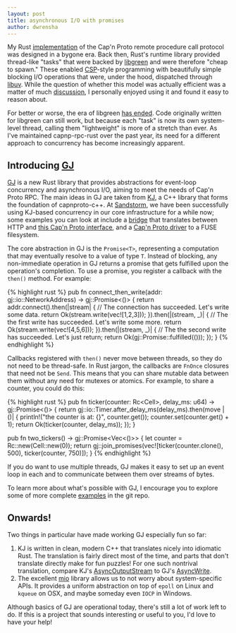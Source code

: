 ```yaml
---
layout: post
title: asynchronous I/O with promises
author: dwrensha
---
```



My Rust [implementation](https://github.com/dwrensha/capnp-rpc-rust)
of the Cap'n Proto remote procedure call protocol
was designed in a bygone era.
Back then, Rust's runtime library
provided thread-like "tasks"
that were backed by [libgreen](https://github.com/alexcrichton/green-rs)
and were therefore "cheap to spawn."
These enabled
[CSP](http://en.wikipedia.org/wiki/Communicating_sequential_processes)-style
programming
with beautifully simple blocking I/O operations
that were, under the hood,
dispatched through [libuv](https://github.com/libuv/libuv).
While the question of whether this model was actually efficient
was a matter of much [discussion](https://github.com/rust-lang/rfcs/pull/219),
I personally enjoyed using it and found it
easy to reason about.


For better or worse, the era of libgreen
[has ended](https://github.com/rust-lang/rfcs/blob/master/text/0230-remove-runtime.md).
Code originally written for libgreen can still work,
but because each "task" is now its own system-level thread,
calling them "lightweight" is more of a stretch than ever.
As I've maintained capnp-rpc-rust over the past year,
its need for a different approach to concurrency
has become increasingly apparent.


## Introducing [GJ](https://github.com/dwrensha/gj)

[GJ](https://github.com/dwrensha/gj) is a new Rust library that provides
abstractions for event-loop concurrency and asynchronous I/O,
aiming to meet the needs of Cap'n Proto RPC.
The main ideas in GJ are taken from
[KJ](https://capnproto.org/cxxrpc.html#kj-concurrency-framework),
a C++ library that forms the foundation of capnproto-c++.
At [Sandstorm](https://sandstorm.io), we have been
successfully using KJ-based concurrency
in our core infrastructure for a while now;
some examples you can look at include a
[bridge](https://github.com/sandstorm-io/sandstorm/blob/3a3e93eb142969125aa8573df4edc6c62efbeebe/src/sandstorm/sandstorm-http-bridge.c++) that translates between
HTTP and [this Cap'n Proto interface](https://github.com/sandstorm-io/sandstorm/blob/3a3e93eb142969125aa8573df4edc6c62efbeebe/src/sandstorm/web-session.capnp),
and a
[Cap'n Proto driver](https://github.com/sandstorm-io/sandstorm/blob/3a3e93eb142969125aa8573df4edc6c62efbeebe/src/sandstorm/fuse.c++)
to a FUSE filesystem.

The core abstraction in GJ is the `Promise<T>`, representing
a computation that may eventually resolve to a value of type `T`.
Instead of blocking, any non-immediate operation in GJ
returns a promise that gets fulfilled upon the operation's completion.
To use a promise, you register a callback with the `then()` method.
For example:

{% highlight rust %}
pub fn connect_then_write(addr: gj::io::NetworkAddress)
                         -> gj::Promise<()>
{
    return addr.connect().then(|stream| {
       // The connection has succeeded. Let's write some data.
       return Ok(stream.write(vec![1,2,3]));
    }).then(|(stream, _)| {
       // The the first write has succeeded. Let's write some more.
       return Ok(stream.write(vec![4,5,6]));
    }).then(|(stream, _)| {
       // The the second write has succeeded. Let's just return;
       return Ok(gj::Promise::fulfilled(()));
    });
}
{% endhighlight %}

Callbacks registered with `then()` never move between threads, so they do
not need to be thread-safe.
In Rust jargon, the callbacks are `FnOnce` closures that need not be `Send`.
This means that you can share mutable data between them
without any need for mutexes or atomics. For example, to share a counter,
you could do this:

{% highlight rust %}
pub fn ticker(counter: Rc<Cell<u32>>,
              delay_ms: u64) -> gj::Promise<()> {
    return gj::io::Timer.after_delay_ms(delay_ms).then(move |()| {
        println!("the counter is at: {}", counter.get());
        counter.set(counter.get() + 1);
        return Ok(ticker(counter, delay_ms));
    });
}

pub fn two_tickers() -> gj::Promise<Vec<()>> {
    let counter = Rc::new(Cell::new(0));
    return gj::join_promises(vec![ticker(counter.clone(), 500),
                                  ticker(counter, 750)]);
}
{% endhighlight %}


If you do want to use multiple threads, GJ makes it easy to set up an
event loop in each and to communicate between them over streams of bytes.

To learn more about what's possible with GJ,
I encourage you to explore some of more complete
[examples](https://github.com/dwrensha/gj/tree/master/examples)
in the git repo.

## Onwards!

Two things in particular have made working GJ especially fun so far:

  1. KJ is written in clean, modern C++ that translates nicely into idiomatic Rust.
     The translation is fairly direct most of the time, and parts that don't translate directly make
     for fun puzzles! For one such nontrival translation, compare KJ's
     [AsyncOutputStream](https://github.com/sandstorm-io/capnproto/blob/6315eaed384199702240c8d1b8d8186ae55e24e9/c%2B%2B/src/kj/async-io.h#L54)
     to GJ's
     [AsyncWrite](https://github.com/dwrensha/gj/blob/8156f3cc89af96024e1bc0001481b11e40bef0f5/src/io.rs#L55).
  2. The excellent [mio](https://github.com/carllerche/mio) library allows us to not worry
     about system-specific APIs. It provides a uniform abstraction on top of
     `epoll` on Linux and `kqueue` on OSX, and maybe someday even `IOCP` in Windows.

Although basics of GJ are operational today,
there's still a lot of work left to do.
If this is a project that sounds interesting
or useful to you, I'd love to have your help!



